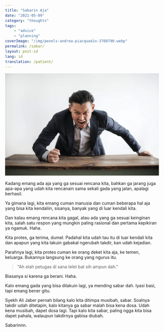 ```yaml
---
title: "Sabarin Aja"
date: "2021-05-09"
category: "thoughts"
tags:
    - "advice"
    - "planning"
coverImage: "/img/pexels-andrea-piacquadio-3760790.webp"
permalink: /sabar/
layout: post-id
lang: id
translation: /patient/
---
```


![](/img/pexels-andrea-piacquadio-3760790.webp)

Kadang emang ada aja yang ga sesuai rencana kita, bahkan ga jarang juga apa-apa yang udah kita rencanain sama sekali gada yang jalan, apalagi berhasil.

Ya gimana lagi, kita emang cuman manusia dan cuman beberapa hal aja yang bisa kita kendaliin, sisanya, banyak yang di luar kendali kita.

Dan kalau emang rencana kita gagal, atau ada yang ga sesuai keinginan kita, salah satu respon yang mungkin paling rasional dan pertama kepikiran ya ngamuk. Haha.

Kita protes, ga terima, dumel. Padahal kita udah tau itu di luar kendali kita dan apapun yang kita lakuin gabakal ngerubah takdir, kan udah kejadian.

Parahnya lagi, kita protes cuman ke orang deket kita aja, ke temen, keluarga. Bukannya langsung ke orang yang ngurus itu. 

> "Ah elah petugas di sana lelet bat sih ampun dah."

Biasanya si karena ga berani. Haha.

Kalo emang gada yang bisa dilakuin lagi, ya mending sabar dah. Iyasi basi, tapi emang bener gitu.

Syekh Ali Jaber pernah bilang kalo kita ditimpa musibah, sabar. Soalnya takdir udah ditetapin, kalo kitanya ga sabar malah bisa kena dosa. Udah kena musibah, dapet dosa lagi. Tapi kalo kita sabar, paling ngga kita bisa dapet pahala, walaupun takdirnya gabisa diubah.

Sabarinnn.
